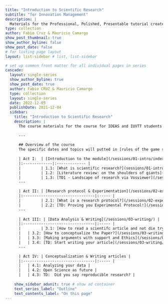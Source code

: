 ```yaml
---
title: "Introduction to Scientific Research"
subtitle: "for Innovation Management"
description: |
  Materials for the Professional, Polished, Presentable tutorial created for useR!2021.
type: collection
author: Fabio Cruz & Mauricio Camargo
show_post_thumbnail: true
show_author_byline: false
show_post_date: false
# for listing page layout
layout: list-sidebar # list, list-sidebar

# set up common front matter for all individual pages in series
cascade:
  layout: single-series 
  show_author_byline: true
  show_post_date: true
  author: Fabio CRUZ & Mauricio Camargo
  type: collection
  layout: single-series
  date: 2022-12-05
  publishDate: 2021-12-04
  sidebar:
    title: "Introduction to Scientific Research"
    description: |
      The course materials for the course for IDEAS and IUVTT students.
      
      ---
      
      ## Overview of the course
      The specific dates and topics will putted in [rules of the game section](prework/)
    
      | Act I:  | [Introduction to the module](/sessions/01-intro/index.html) |
      |:-------------|:------------- |
      |         | 1.1: [What is scientific research?](sessions/01-intro/01-introduction/) |
      |         | 1.2: [Literature review: on the shoulders of giants](/sessions/01-intro/02-literature-review/)   |
      |         | 1.3: [TD1 - Landscape of research via Vosviewer](/sessions/01-intro/03-TD-Vosviewer/)   |      
      ---

      | Act II: | [Research protocol & Experimentation](/sessions/02-experimental-protocols/) |
      |:--------------------------------|:----- |
      |         | 2.1: [What is a research protocol?](/sessions/02-experimental-protocols/research-protocol/) |
      |         | 2.2: [TD: Proving you Experimental Protocol!](/sessions/02-experimental-protocols/td-research-protocol/)  |      
      ---
      
      | Act III: | [Data Analysis & Writing](/sessions/03-writing/) |
      |:--------------------------------|:----- |
      |         | 3.1: [How to read a scientifc article and not die trying?](/sessions/03-writing/abstract/) |            
      |   | 3.2: [How to conceptualize the Paper?](/sessions/03-writing/article/)  |            
      |   | 3.3: [Making arguments with support and Ethics](/sessions/03-writing/integrity/)  |
      |   | 3.4: [TD: Start writing your article](/sessions/03-writing/td-writing/) |
      ---

      | Act IV: | Conceptualization & Writing articles |
      |:--------------------------------|:----- |
      |   | 4.1: Analyzing your data |
      |   | 4.2: Open Science as future |
      |   | 4.3: TD:  Did you say reproducible research? |            
      
    show_sidebar_adunit: true # show ad container
    text_series_label: "Outline" 
    text_contents_label: "On this page" 
---
```

